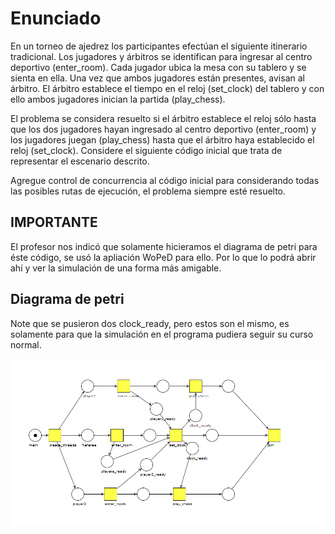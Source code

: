 # Enunciado

En un torneo de ajedrez los participantes efectúan el siguiente itinerario tradicional. Los jugadores y árbitros se identifican para ingresar al centro deportivo (enter_room). Cada jugador ubica la mesa con su tablero y se sienta en ella. Una vez que ambos jugadores están presentes, avisan al árbitro. El árbitro establece el tiempo en el reloj (set_clock) del tablero y con ello ambos jugadores inician la partida (play_chess).

El problema se considera resuelto si el árbitro establece el reloj sólo hasta que los dos jugadores hayan ingresado al centro deportivo (enter_room) y los jugadores juegan (play_chess) hasta que el árbitro haya establecido el reloj (set_clock). Considere el siguiente código inicial que trata de representar el escenario descrito.

Agregue control de concurrencia al código inicial para considerando todas las posibles rutas de ejecución, el problema siempre esté resuelto.

## IMPORTANTE

El profesor nos indicó que solamente hicieramos el diagrama de petri para éste código, se usó la apliación WoPeD para ello. Por lo que lo podrá abrir ahí y ver la simulación de una forma más amigable.

## Diagrama de petri

Note que se pusieron dos clock_ready, pero estos son el mismo, es solamente para que la simulación en el programa pudiera seguir su curso normal.

![chess_vous_petri](./design/chess_vous_petri.png)
